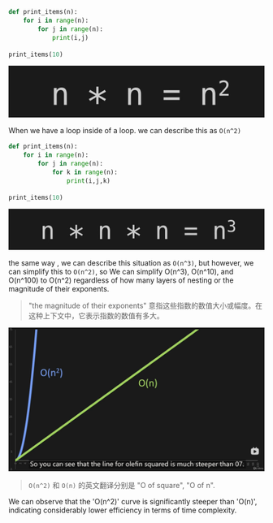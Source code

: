 ```python
def print_items(n):
    for i in range(n):
        for j in range(n):
            print(i,j)

print_items(10)
```

![image-20231019161724574](assets/image-20231019161724574.png)

When we have a loop inside of a loop. we can describe this as `O(n^2)`



```python
def print_items(n):
    for i in range(n):
        for j in range(n):
            for k in range(n):
                print(i,j,k)

print_items(10) 
```

![image-20231019161918168](assets/image-20231019161918168.png)

the same way , we can describe this situation as `O(n^3)`, but however, we can simplify this to `O(n^2)`, so We can simplify O(n^3), O(n^10), and O(n^100) to O(n^2) regardless of how many layers of nesting or the magnitude of their exponents.

> "the magnitude of their exponents" 意指这些指数的数值大小或幅度。在这种上下文中，它表示指数的数值有多大。

![image-20231019165029426](assets/image-20231019165029426.png)

> `O(n^2)` 和 `O(n)` 的英文翻译分别是 "O of square", "O of n".

We can observe that the 'O(n^2)' curve is significantly steeper than 'O(n)', indicating considerably lower efficiency in terms of time complexity.